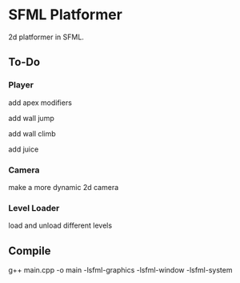 # SFML Platformer

2d platformer in SFML.

## To-Do

### Player

add apex modifiers

add wall jump

add wall climb

add juice

### Camera

make a more dynamic 2d camera

### Level Loader

load and unload different levels

## Compile

g++ main.cpp -o main -lsfml-graphics -lsfml-window -lsfml-system
